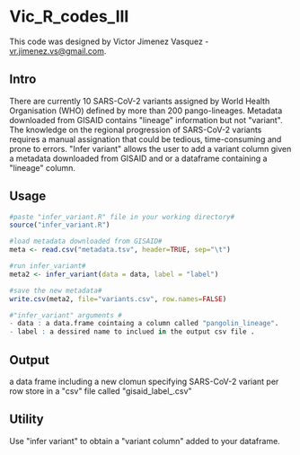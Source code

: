 # Vic_R_codes_III

This code was designed by Victor Jimenez Vasquez - vr.jimenez.vs@gmail.com.
## Intro
There are currently 10 SARS-CoV-2 variants assigned by World Health Organisation (WHO) defined by more than 200 pango-lineages. Metadata downloaded from GISAID contains "lineage" information but not "variant". The knowledge on the regional progression of SARS-CoV-2 variants requires a manual assignation that could be tedious, time-consuming and prone to errors. "Infer variant" allows the user to add a variant column given a metadata downloaded from GISAID and or a dataframe containing a "lineage" column. 

## Usage 
```r
#paste "infer_variant.R" file in your working directory#
source("infer_variant.R")

#load metadata downloaded from GISAID#
meta <- read.csv("metadata.tsv", header=TRUE, sep="\t")

#run infer_variant#
meta2 <- infer_variant(data = data, label = "label")

#save the new metadata#
write.csv(meta2, file="variants.csv", row.names=FALSE)

#"infer_variant" arguments #
- data : a data.frame cointaing a column called "pangolin_lineage". 
- label : a dessired name to inclued in the output csv file .  

```
## Output
a data frame including a new clomun specifying SARS-CoV-2 variant per row store in a "csv" file called "gisaid_label_.csv"

## Utility
Use "infer variant" to obtain a "variant column" added to your dataframe. 
